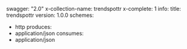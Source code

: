 swagger: "2.0"
x-collection-name: trendspottr
x-complete: 1
info:
  title: trendspottr
  version: 1.0.0
schemes:
- http
produces:
- application/json
consumes:
- application/json